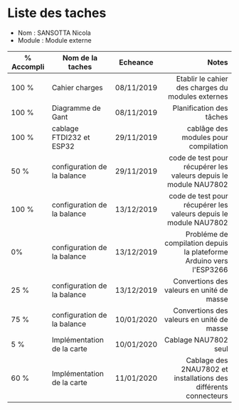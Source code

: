 
Liste des taches
==
- Nom : SANSOTTA Nicola
- Module : Module externe

% Accompli | Nom de la taches | Echeance | Notes
---------- | ---------------- | ---------- | --------------:
100 %  | Cahier charges | 08/11/2019 | Etablir le cahier des charges du modules externes 
100 %  | Diagramme de Gant | 08/11/2019 | Planification des tâches 
100 %  |cablage FTDI232 et ESP32| 29/11/2019 | cablâge des modules pour compilation 
50 %   |configuration de la balance| 29/11/2019 | code de test pour récupérer les valeurs depuis le module NAU7802
100 %  |configuration de la balance| 13/12/2019 | code de test pour récupérer les valeurs depuis le module NAU7802
0%     |configuration de la balance| 13/12/2019 | Probléme de compilation depuis la plateforme Arduino vers l'ESP3266
25 %   |configuration de la balance| 13/12/2019 | Convertions des valeurs en unité de masse
75 %   |configuration de la balance| 10/01/2020 | Convertions des valeurs en unité de masse
5 %    |Implémentation de la carte| 10/01/2020 | Cablage NAU7802 seul
60 %    |Implémentation de la carte| 11/01/2020 | Cablage des 2NAU7802 et installations des différents connecteurs
